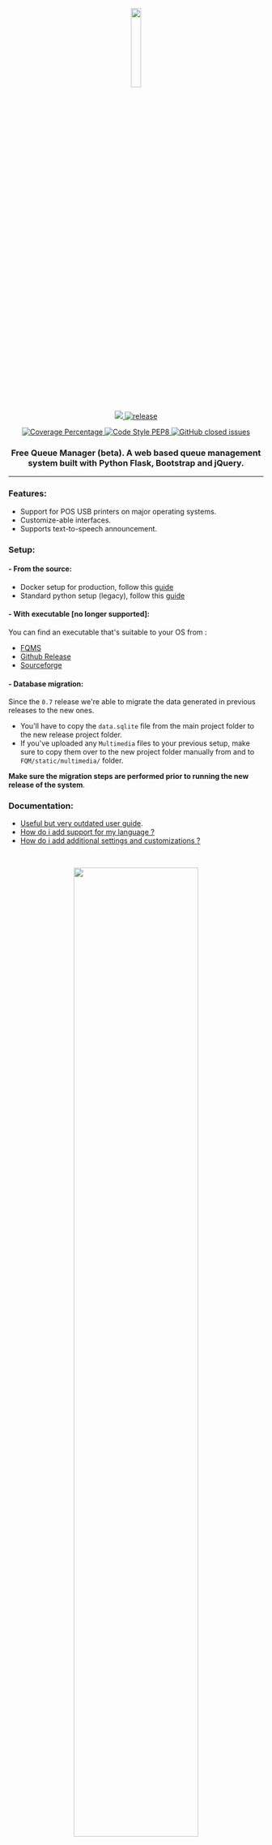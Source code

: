 <p align='center'>
<img width='20%' src='https://fqms.github.io/images/favicon.png' />
</p>

<p align='center'>
<a href='https://github.com/mrf345/FQM/actions/workflows/ci.yml'>
  <img src='https://github.com/mrf345/FQM/workflows/Build/badge.svg'>
</a>
<a href='https://github.com/mrf345/FQM/releases'>
  <img src='https://img.shields.io/github/v/release/mrf345/FQM.svg' alt='release'>
</a>
</p>

<p align='center'>
<a href='https://github.com/mrf345/FQM/actions/workflows/ci.yml'>
  <img src='https://img.shields.io/endpoint?url=https://gist.githubusercontent.com/mrf345/bc746d7bfe356b54fbb93b2ea5d0d2a4/raw/FQM__heads_master.json' alt='Coverage Percentage' />
</a>
<a href='https://www.python.org/dev/peps/pep-0008/'>
  <img src='https://img.shields.io/badge/code%20style-PEP8-orange.svg' alt='Code Style PEP8' />
</a>
<a href='https://github.com/mrf345/FQM/issues?q=is%3Aissue+is%3Aclosed'>
  <img alt="GitHub closed issues" src="https://img.shields.io/github/issues-closed/mrf345/FQM">
</a>
</p>

<h3 align='center'> Free Queue Manager (beta). A web based queue management system built with Python Flask, Bootstrap and jQuery. </h3>
<hr />

### Features:

- Support for POS USB printers on major operating systems.
- Customize-able interfaces.
- Supports text-to-speech announcement.

### Setup:

#### - From the source:

- Docker setup for production, follow this [guide](./docs/setup.md#1-docker-setup)
- Standard python setup (legacy), follow this [guide](./docs/setup.md#2-standard-python-setup)

#### - With executable [no longer supported]:

You can find an executable that's suitable to your OS from :

- [FQMS](https://fqms.github.io/#download)
- [Github Release](https://github.com/mrf345/FQM/releases/)
- [Sourceforge](https://sourceforge.net/projects/free-queue-manager/)


#### - Database migration:

Since the `0.7` release we're able to migrate the data generated in previous releases to the new ones.

- You'll have to copy the `data.sqlite` file from the main project folder to the new release project folder.
- If you've uploaded any `Multimedia` files to your previous setup, make sure to copy them over to the new project folder manually from and to `FQM/static/multimedia/` folder.

**Make sure the migration steps are performed prior to running the new release of the system**.

### Documentation:

- [Useful but very outdated user guide](https://fqms.github.io/images/user_guide.pdf).
- [How do i add support for my language ?](docs/localization.md)
- [How do i add additional settings and customizations ?](docs/settings.md)

<br />
<p align='center'>
<img width='70%' src='https://fqms.github.io/images/logo.gif' />
</p>
